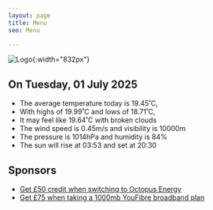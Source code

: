 ```yaml
---
layout: page
title: Menu
seo: Menu

---
```


![Logo](/images/logo.jpg){:width="832px"}

<!-- weather_marker starts -->
## On Tuesday, 01 July 2025

- The average temperature today is 19.45˚C,
- With highs of 19.99˚C and lows of 18.71˚C,
- It may feel like 19.64˚C with broken clouds
- The wind speed is 0.45m/s and visibility is 10000m
- The pressure is 1014hPa and humidity is 84%
- The sun will rise at 03:53 and set at 20:30

<!-- weather_marker ends -->

## Sponsors

- [Get £50 credit when switching to Octopus Energy](https://bit.ly/3oD1nnS)
- [Get £75 when taking a 1000mb YouFibre broadband plan](https://aklam.io/91zWhU?)

